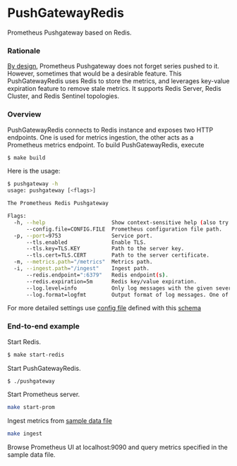 # PushGatewayRedis
Prometheus Pushgateway based on Redis.

### Rationale
[By design](https://prometheus.io/docs/practices/pushing/), Prometheus Pushgateway does not forget series pushed to it. However, sometimes that would be a desirable feature.
This PushGatewayRedis uses Redis to store the metrics, and leverages key-value expiration feature to remove stale metrics.
It supports Redis Server, Redis Cluster, and Redis Sentinel topologies.

### Overview
PushGatewayRedis connects to Redis instance and exposes two HTTP endpoints. One is used for metrics ingestion, the other acts as a Prometheus metrics endpoint.
To build PushGatewayRedis, execute
```sh
$ make build
```
Here is the usage:
```sh
$ pushgateway -h
usage: pushgateway [<flags>]

The Prometheus Redis Pushgateway

Flags:
  -h, --help                     Show context-sensitive help (also try --help-long and --help-man).
      --config.file=CONFIG.FILE  Prometheus configuration file path.
  -p, --port=9753                Service port.
      --tls.enabled              Enable TLS.
      --tls.key=TLS.KEY          Path to the server key.
      --tls.cert=TLS.CERT        Path to the server certificate.
  -m, --metrics.path="/metrics"  Metrics path.
  -i, --ingest.path="/ingest"    Ingest path.
      --redis.endpoint=":6379"   Redis endpoint(s).
      --redis.expiration=5m      Redis key/value expiration.
      --log.level=info           Only log messages with the given severity or above. One of: [debug, info, warn, error]
      --log.format=logfmt        Output format of log messages. One of: [logfmt, json]
```
For more detailed settings use [config file](./examples/pushgw.yml) defined with this [schema](./pkg/config/config.go)

### End-to-end example
Start Redis.
```sh
$ make start-redis
```
Start PushGatewayRedis.
```sh
$ ./pushgateway
```
Start Prometheus server.
```sh
make start-prom
```
Ingest metrics from [sample data file](./examples/data.txt)
```sh
make ingest
```
Browse Prometheus UI at localhost:9090 and query metrics specified in the sample data file.
